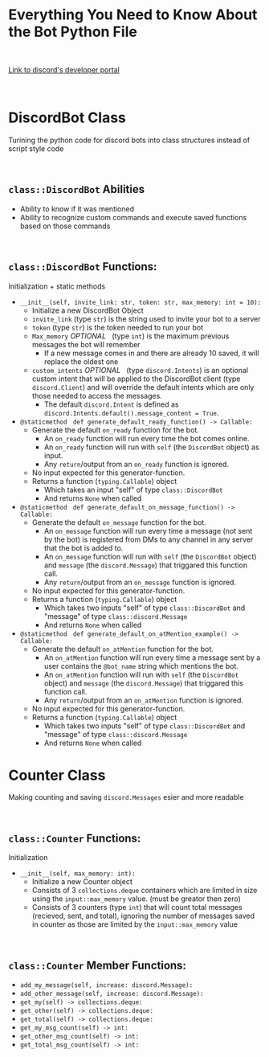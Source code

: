 # Everything You Need to Know About the Bot Python File

<br>

[Link to discord's developer portal](https://discord.com/developers/application)

<br>

# DiscordBot Class
Turining the python code for discord bots into class structures instead of script style code

<br>

## `class::DiscordBot` Abilities
* Ability to know if it was mentioned
* Ability to recognize custom commands and execute saved functions based on those commands

<br>

## `class::DiscordBot` Functions:
Initialization + static methods
* `__init__(self, invite_link: str, token: str, max_memory: int = 10):`
  * Initialize a new DiscordBot Object
  * `invite_link` (type `str`) is the string used to invite your bot to a server
  * `token` (type `str`) is the token needed to run your bot
  * `Max_memory` *OPTIONAL* &nbsp; (type `int`) is the maximum previous messages the bot will remember
    * If a new message comes in and there are already 10 saved, it will replace the oldest one
  * `custom_intents` *OPTIONAL* &nbsp; (type `discord.Intents`) is an optional custom intent that will be applied to the DiscordBot client (type `discord.Client`) and will override the default intents which are only those needed to access the messages. 
    * The default `discord.Intent` is defined as `discord.Intents.default().message_content = True`.
* `@staticmethod` &nbsp; `def generate_default_ready_function() -> Callable:`
  * Generate the default `on_ready` function for the bot.
    * An `on_ready` function will run every time the bot comes online.
    * An `on_ready` function will run with `self` (the `DiscordBot` object) as input.
    * Any `return`/output from an `on_ready` function is ignored.
  * No input expected for this generator-function.
  * Returns a function (`typing.Callable`) object
    * Which takes an input "self" of type `class::DiscordBot`
    * And returns `None` when called
* `@staticmethod` &nbsp; `def generate_default_on_message_function() -> Callable:`
  * Generate the default `on_message` function for the bot.
    * An `on_message` function will run every time a message (not sent by the bot) is registered from DMs to any channel in any server that the bot is added to.
    * An `on_message` function will run with `self` (the `DiscordBot` object) and `message` (the `discord.Message`) that triggared this function call.
    * Any `return`/output from an `on_message` function is ignored.
  * No input expected for this generator-function.
  * Returns a function (`typing.Callable`) object
    * Which takes two inputs "self" of type `class::DiscordBot` and "message" of type `class::discord.Message`
    * And returns `None` when called
* `@staticmethod` &nbsp; `def generate_default_on_atMention_example() -> Callable:`
  * Generate the default `on_atMention` function for the bot.
    * An `on_atMention` function will run every time a message sent by a user contains the `@bot_name` string which mentions the bot.
    * An `on_atMention` function will run with `self` (the `DiscordBot` object) and `message` (the `discord.Message`) that triggared this function call.
    * Any `return`/output from an `on_atMention` function is ignored.
  * No input expected for this generator-function.
  * Returns a function (`typing.Callable`) object
    * Which takes two inputs "self" of type `class::DiscordBot` and "message" of type `class::discord.Message`
    * And returns `None` when called

# Counter Class
Making counting and saving `discord.Messages` esier and more readable

<br>

## `class::Counter` Functions:
Initialization
* `__init__(self, max_memory: int):`
  * Initialize a new Counter object
  * Consists of 3 `collections.deque` containers which are limited in size using the `input::max_memory` value. (must be greator then zero)
  * Consists of 3 counters (type `int`) that will count total messages (recieved, sent, and total), ignoring the number of messages saved in counter as those are limited by the `input::max_memory` value

<br>

## `class::Counter` Member Functions:
* `add_my_message(self, increase: discord.Message):`
* `add_other_message(self, increase: discord.Message):`
* `get_my(self) -> collections.deque:`
* `get_other(self) -> collections.deque:`
* `get_total(self) -> collections.deque:`
* `get_my_msg_count(self) -> int:`
* `get_other_msg_count(self) -> int:`
* `get_total_msg_count(self) -> int:`
